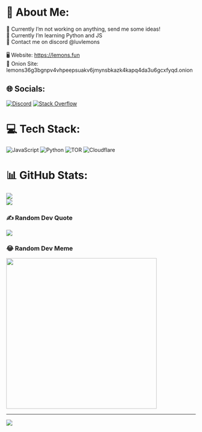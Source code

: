 # 💫 About Me:
🔭 Currently I’m not working on anything, send me some ideas!<br>🌱 Currently I’m learning Python and JS<br>💬 Contact me on discord @luvlemons<br><br>🖥️ Website: https://lemons.fun<br>🧅 Onion Site: lemons36g3bgnpv4vhpeepsuakv6jmynsbkazk4kapq4da3u6gcxfyqd.onion


## 🌐 Socials:
[![Discord](https://img.shields.io/badge/Discord-%237289DA.svg?logo=discord&logoColor=white)](https://discord.gg/users/1126936983369957457) [![Stack Overflow](https://img.shields.io/badge/-Stackoverflow-FE7A16?logo=stack-overflow&logoColor=white)](https://stackoverflow.com/users/24712222) 

# 💻 Tech Stack:
![JavaScript](https://img.shields.io/badge/javascript-%23323330.svg?style=for-the-badge&logo=javascript&logoColor=%23F7DF1E) ![Python](https://img.shields.io/badge/python-3670A0?style=for-the-badge&logo=python&logoColor=ffdd54) ![TOR](https://img.shields.io/badge/tor-%237E4798.svg?style=for-the-badge&logo=tor-project&logoColor=white) ![Cloudflare](https://img.shields.io/badge/Cloudflare-F38020?style=for-the-badge&logo=Cloudflare&logoColor=white)
# 📊 GitHub Stats:
![](https://github-readme-streak-stats.herokuapp.com/?user=0xlemons&theme=tokyonight&hide_border=true)<br/>
![](https://github-readme-stats.vercel.app/api/top-langs/?username=0xlemons&theme=tokyonight&hide_border=true&include_all_commits=false&count_private=false&layout=compact)

### ✍️ Random Dev Quote
![](https://quotes-github-readme.vercel.app/api?type=vetical&theme=tokyonight)

### 😂 Random Dev Meme
<img src='https://randommeme-five.vercel.app/' style="height: 400px;"/>

---
[![](https://visitcount.itsvg.in/api?id=0xlemons&icon=2&color=0)](https://visitcount.itsvg.in)

<!-- Proudly created with GPRM ( https://gprm.itsvg.in ) -->
